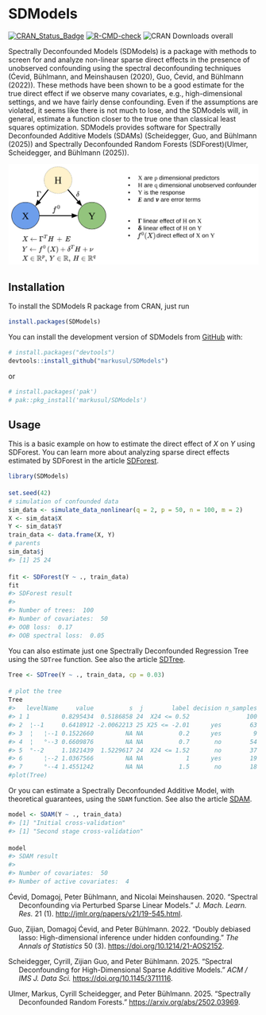 
<!-- README.md is generated from README.Rmd. Please edit that file -->

# SDModels

<!-- badges: start -->

[![CRAN_Status_Badge](https://www.r-pkg.org/badges/version/SDModels)](https://CRAN.R-project.org/package=SDModels)
[![R-CMD-check](https://github.com/markusul/SDModels/actions/workflows/R-CMD-check.yaml/badge.svg)](https://github.com/markusul/SDModels/actions/workflows/R-CMD-check.yaml)
![CRAN Downloads
overall](https://cranlogs.r-pkg.org/badges/grand-total/SDModels?color=brightgreen)
<!-- badges: end -->

Spectrally Deconfounded Models (SDModels) is a package with methods to
screen for and analyze non-linear sparse direct effects in the presence
of unobserved confounding using the spectral deconfounding techniques
(Ćevid, Bühlmann, and Meinshausen (2020), Guo, Ćevid, and Bühlmann
(2022)). These methods have been shown to be a good estimate for the
true direct effect if we observe many covariates, e.g., high-dimensional
settings, and we have fairly dense confounding. Even if the assumptions
are violated, it seems like there is not much to lose, and the SDModels
will, in general, estimate a function closer to the true one than
classical least squares optimization. SDModels provides software for
Spectrally Deconfounded Additive Models (SDAMs) (Scheidegger, Guo, and
Bühlmann (2025)) and Spectrally Deconfounded Random Forests
(SDForest)(Ulmer, Scheidegger, and Bühlmann (2025)).

![](man/figures/confModel.png)

## Installation

To install the SDModels R package from CRAN, just run

``` r
install.packages(SDModels)
```

You can install the development version of SDModels from
[GitHub](https://github.com/) with:

``` r
# install.packages("devtools")
devtools::install_github("markusul/SDModels")
```

or

``` r
# install.packages('pak')
# pak::pkg_install('markusul/SDModels')
```

## Usage

This is a basic example on how to estimate the direct effect of $X$ on
$Y$ using SDForest. You can learn more about analyzing sparse direct
effects estimated by SDForest in the article
[SDForest](https://www.markus-ulmer.ch/SDModels/articles/SDForest.html).

``` r
library(SDModels)

set.seed(42)
# simulation of confounded data
sim_data <- simulate_data_nonlinear(q = 2, p = 50, n = 100, m = 2)
X <- sim_data$X
Y <- sim_data$Y
train_data <- data.frame(X, Y)
# parents
sim_data$j
#> [1] 25 24

fit <- SDForest(Y ~ ., train_data)
fit
#> SDForest result
#> 
#> Number of trees:  100 
#> Number of covariates:  50 
#> OOB loss:  0.17 
#> OOB spectral loss:  0.05
```

You can also estimate just one Spectrally Deconfounded Regression Tree
using the `SDTree` function. See also the article
[SDTree](https://www.markus-ulmer.ch/SDModels/articles/SDTree.html).

``` r
Tree <- SDTree(Y ~ ., train_data, cp = 0.03)

# plot the tree
Tree
#>   levelName     value          s  j        label decision n_samples
#> 1 1         0.8295434  0.5186858 24  X24 <= 0.52                100
#> 2  ¦--1     0.6418912 -2.0062213 25 X25 <= -2.01      yes        63
#> 3  ¦   ¦--1 0.1522660         NA NA          0.2      yes         9
#> 4  ¦   °--3 0.6609876         NA NA          0.7       no        54
#> 5  °--2     1.1821439  1.5229617 24  X24 <= 1.52       no        37
#> 6      ¦--2 1.0367566         NA NA            1      yes        19
#> 7      °--4 1.4551242         NA NA          1.5       no        18
#plot(Tree)
```

Or you can estimate a Spectrally Deconfounded Additive Model, with
theoretical guarantees, using the `SDAM` function. See also the article
[SDAM](https://www.markus-ulmer.ch/SDModels/articles/SDAM.html).

``` r
model <- SDAM(Y ~ ., train_data)
#> [1] "Initial cross-validation"
#> [1] "Second stage cross-validation"

model
#> SDAM result
#> 
#> Number of covariates:  50 
#> Number of active covariates:  4
```

<div id="refs" class="references csl-bib-body hanging-indent">

<div id="ref-Cevid2020SpectralModels" class="csl-entry">

Ćevid, Domagoj, Peter Bühlmann, and Nicolai Meinshausen. 2020.
“<span class="nocase">Spectral Deconfounding via Perturbed Sparse Linear
Models</span>.” *J. Mach. Learn. Res.* 21 (1).
<http://jmlr.org/papers/v21/19-545.html>.

</div>

<div id="ref-Guo2022DoublyConfounding" class="csl-entry">

Guo, Zijian, Domagoj Ćevid, and Peter Bühlmann. 2022.
“<span class="nocase">Doubly debiased lasso: High-dimensional inference
under hidden confounding</span>.” *The Annals of Statistics* 50 (3).
<https://doi.org/10.1214/21-AOS2152>.

</div>

<div id="ref-scheidegger2023spectral" class="csl-entry">

Scheidegger, Cyrill, Zijian Guo, and Peter Bühlmann. 2025. “Spectral
Deconfounding for High-Dimensional Sparse Additive Models.” *ACM / IMS
J. Data Sci.* <https://doi.org/10.1145/3711116>.

</div>

<div id="ref-ulmer2025spectrallydeconfoundedrandomforests"
class="csl-entry">

Ulmer, Markus, Cyrill Scheidegger, and Peter Bühlmann. 2025. “Spectrally
Deconfounded Random Forests.” <https://arxiv.org/abs/2502.03969>.

</div>

</div>
